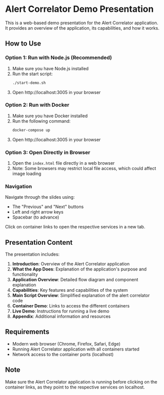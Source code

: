 # Alert Correlator Demo Presentation

This is a web-based demo presentation for the Alert Correlator application. It provides an overview of the application, its capabilities, and how it works.

## How to Use

### Option 1: Run with Node.js (Recommended)

1. Make sure you have Node.js installed
2. Run the start script:
   ```bash
   ./start-demo.sh
   ```
3. Open http://localhost:3005 in your browser

### Option 2: Run with Docker

1. Make sure you have Docker installed
2. Run the following command:
   ```bash
   docker-compose up
   ```
3. Open http://localhost:3005 in your browser

### Option 3: Open Directly in Browser

1. Open the `index.html` file directly in a web browser
2. Note: Some browsers may restrict local file access, which could affect image loading

### Navigation

Navigate through the slides using:
- The "Previous" and "Next" buttons
- Left and right arrow keys
- Spacebar (to advance)

Click on container links to open the respective services in a new tab.

## Presentation Content

The presentation includes:

1. **Introduction**: Overview of the Alert Correlator application
2. **What the App Does**: Explanation of the application's purpose and functionality
3. **Application Overview**: Detailed flow diagram and component explanation
4. **Capabilities**: Key features and capabilities of the system
5. **Main Script Overview**: Simplified explanation of the alert correlator code
6. **Container Demo**: Links to access the different containers
7. **Live Demo**: Instructions for running a live demo
8. **Appendix**: Additional information and resources

## Requirements

- Modern web browser (Chrome, Firefox, Safari, Edge)
- Running Alert Correlator application with all containers started
- Network access to the container ports (localhost)

## Note

Make sure the Alert Correlator application is running before clicking on the container links, as they point to the respective services on localhost.